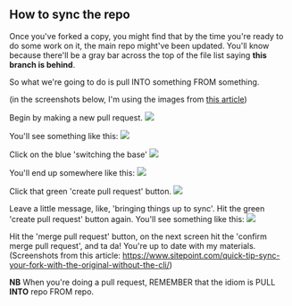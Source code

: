 ## How to sync the repo

Once you've forked a copy, you might find that by the time you're ready to do some work on it, the main repo might've been updated. You'll know because there'll be a gray bar across the top of the file list saying **this branch is behind**.

So what we're going to do is pull INTO something FROM something.

(in the screenshots below, I'm using the images from [this article](https://www.sitepoint.com/quick-tip-sync-your-fork-with-the-original-without-the-cli/)) 

Begin by making a new pull request.
![](https://dab1nmslvvntp.cloudfront.net/wp-content/uploads/2016/02/1454963675Screenshot-2016-02-08-21.33.23.png)

You'll see something like this:
![](https://dab1nmslvvntp.cloudfront.net/wp-content/uploads/2016/02/1454844862Screenshot-2016-02-07-12.33.45-1024x411.png)

Click on the blue 'switching the base'
![](https://dab1nmslvvntp.cloudfront.net/wp-content/uploads/2016/02/1454845571Screenshot-2016-02-07-12.41.28-1024x411.png)

You'll end up somewhere like this: 
![](https://dab1nmslvvntp.cloudfront.net/wp-content/uploads/2016/02/1454964017Screenshot-2016-02-07-12.41.42.png)

Click that green 'create pull request' button.
![](https://dab1nmslvvntp.cloudfront.net/wp-content/uploads/2016/02/1454964251Screenshot-2016-02-08-21.43.53.png)

Leave a little message, like, 'bringing things up to sync'. Hit the green 'create pull request' button again. You'll see something like this:
![](https://dab1nmslvvntp.cloudfront.net/wp-content/uploads/2016/02/1454964403Screenshot-2016-02-08-21.45.47.png)

Hit the 'merge pull request' button, on the next screen hit the 'confirm merge pull request', and ta da! You're up to date with my materials. (Screenshots from this article: https://www.sitepoint.com/quick-tip-sync-your-fork-with-the-original-without-the-cli/)

**NB** When you're doing a pull request, REMEMBER that the idiom is PULL **INTO** repo FROM repo.
